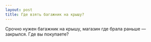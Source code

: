 ```yaml
---
layout: post 
title: Где взять багажник на крышу? 
--- 
```

Срочно нужен багажник на крышу, магазин где брала раньше — закрылся. Где вы покупаете?
